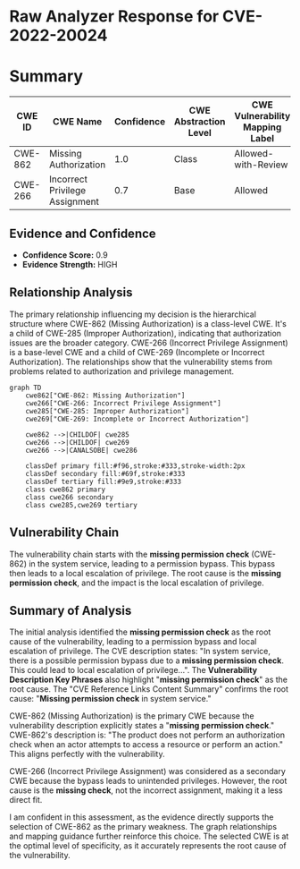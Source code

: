 # Raw Analyzer Response for CVE-2022-20024

# Summary
| CWE ID | CWE Name | Confidence | CWE Abstraction Level | CWE Vulnerability Mapping Label | CWE-Vulnerability Mapping Notes |
|---|---|---|---|---|---|
| CWE-862 | Missing Authorization | 1.0 | Class | Allowed-with-Review | Primary CWE |
| CWE-266 | Incorrect Privilege Assignment | 0.7 | Base | Allowed | Secondary Candidate |

## Evidence and Confidence

*   **Confidence Score:** 0.9
*   **Evidence Strength:** HIGH

## Relationship Analysis
The primary relationship influencing my decision is the hierarchical structure where CWE-862 (Missing Authorization) is a class-level CWE. It's a child of CWE-285 (Improper Authorization), indicating that authorization issues are the broader category. CWE-266 (Incorrect Privilege Assignment) is a base-level CWE and a child of CWE-269 (Incomplete or Incorrect Authorization). The relationships show that the vulnerability stems from problems related to authorization and privilege management.

```mermaid
graph TD
    cwe862["CWE-862: Missing Authorization"]
    cwe266["CWE-266: Incorrect Privilege Assignment"]
    cwe285["CWE-285: Improper Authorization"]
    cwe269["CWE-269: Incomplete or Incorrect Authorization"]

    cwe862 -->|CHILDOF| cwe285
    cwe266 -->|CHILDOF| cwe269
    cwe266 -->|CANALSOBE| cwe286

    classDef primary fill:#f96,stroke:#333,stroke-width:2px
    classDef secondary fill:#69f,stroke:#333
    classDef tertiary fill:#9e9,stroke:#333
    class cwe862 primary
    class cwe266 secondary
    class cwe285,cwe269 tertiary
```

## Vulnerability Chain
The vulnerability chain starts with the **missing permission check** (CWE-862) in the system service, leading to a permission bypass. This bypass then leads to a local escalation of privilege. The root cause is the **missing permission check**, and the impact is the local escalation of privilege.

## Summary of Analysis
The initial analysis identified the **missing permission check** as the root cause of the vulnerability, leading to a permission bypass and local escalation of privilege. The CVE description states: "In system service, there is a possible permission bypass due to a **missing permission check**. This could lead to local escalation of privilege...". The **Vulnerability Description Key Phrases** also highlight "**missing permission check**" as the root cause. The "CVE Reference Links Content Summary" confirms the root cause: "**Missing permission check** in system service."

CWE-862 (Missing Authorization) is the primary CWE because the vulnerability description explicitly states a "**missing permission check**." CWE-862's description is: "The product does not perform an authorization check when an actor attempts to access a resource or perform an action." This aligns perfectly with the vulnerability.

CWE-266 (Incorrect Privilege Assignment) was considered as a secondary CWE because the bypass leads to unintended privileges. However, the root cause is the **missing check**, not the incorrect assignment, making it a less direct fit.

I am confident in this assessment, as the evidence directly supports the selection of CWE-862 as the primary weakness. The graph relationships and mapping guidance further reinforce this choice. The selected CWE is at the optimal level of specificity, as it accurately represents the root cause of the vulnerability.